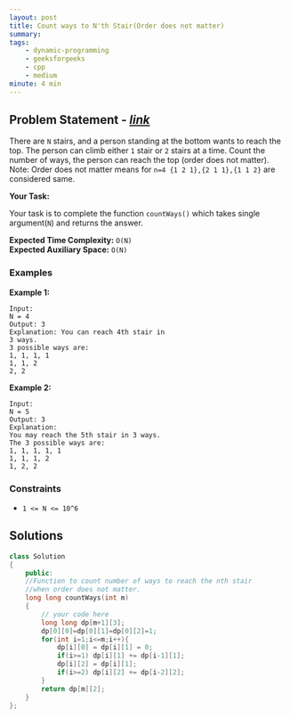 ```yaml
---
layout: post
title: Count ways to N'th Stair(Order does not matter)                       
summary:
tags:
    - dynamic-programming
    - geeksforgeeks
    - cpp
    - medium
minute: 4 min
---
```


## Problem Statement - [*link*](https://practice.geeksforgeeks.org/batch-problems/count-ways-to-nth-stairorder-does-not-matter1322/0/?track=DSASP-DP&batchId=154#)  

There are `N` stairs, and a person standing at the bottom wants to reach the top. The person can climb either `1` stair or `2` stairs at a time. Count the number of ways, the person can reach the top (order does not matter).
Note: Order does not matter means for `n=4 {1 2 1},{2 1 1},{1 1 2}` are considered same.

**Your Task:** 

Your task is to complete the function `countWays()` which takes single argument(`N`) and returns the answer.


**Expected Time Complexity:** `O(N)`              
**Expected Auxiliary Space:** `O(N)`


### Examples

**Example 1:**   
```
Input:
N = 4
Output: 3
Explanation: You can reach 4th stair in
3 ways.
3 possible ways are:
1, 1, 1, 1
1, 1, 2
2, 2
```

**Example 2:**   
```
Input:
N = 5
Output: 3
Explanation:
You may reach the 5th stair in 3 ways.
The 3 possible ways are:
1, 1, 1, 1, 1
1, 1, 1, 2
1, 2, 2
```

### Constraints

+ `1 <= N <= 10^6`


## Solutions

```cpp
class Solution
{
    public:
    //Function to count number of ways to reach the nth stair 
    //when order does not matter.
    long long countWays(int m)
    {
        // your code here
        long long dp[m+1][3];
        dp[0][0]=dp[0][1]=dp[0][2]=1;
        for(int i=1;i<=m;i++){
            dp[i][0] = dp[i][1] = 0;
            if(i>=1) dp[i][1] += dp[i-1][1];
            dp[i][2] = dp[i][1];
            if(i>=2) dp[i][2] += dp[i-2][2];
        }
        return dp[m][2];
    }
};
```

